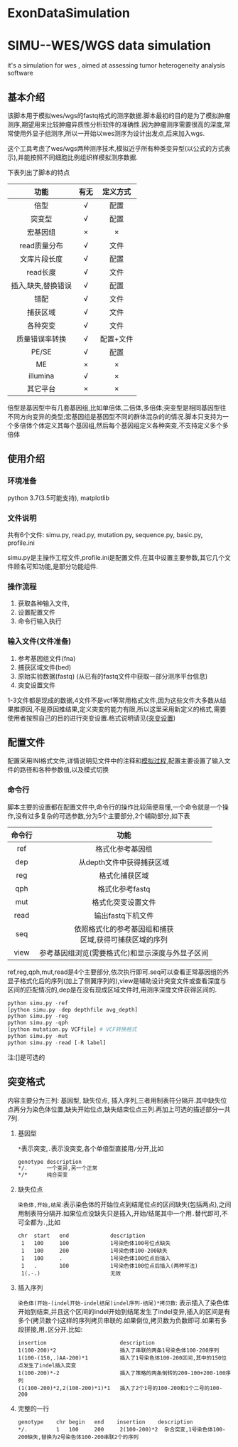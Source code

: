# ExonDataSimulation

# SIMU--WES/WGS data simulation

it's a simulation for wes , aimed at assessing tumor heterogeneity analysis software

## 基本介绍

该脚本用于模拟wes/wgs的fastq格式的测序数据.脚本最初的目的是为了模拟肿瘤测序,期望用来比较肿瘤异质性分析软件的准确性.因为肿瘤测序需要很高的深度,常常使用外显子组测序,所以一开始以wes测序为设计出发点,后来加入wgs.

这个工具考虑了wes/wgs两种测序技术,模拟近乎所有种类变异型(以公式的方式表示),并能按照不同细胞比例组织样模拟测序数据.

下表列出了脚本的特点
<center>

|        功能        | 有无 | 定义方式  |
| :----------------: | :--: | :-------: |
|        倍型        |  √   |   配置    |
|       突变型       |  √   |   配置    |
|      宏基因组      |  ×   |     ×     |
|    read质量分布    |  √   |   文件    |
|    文库片段长度    |  √   |   配置    |
|      read长度      |  √   |   文件    |
| 插入,缺失,替换错误 |  √   |   配置    |
|        错配        |  √   |   文件    |
|      捕获区域      |  √   |   文件    |
|      各种突变      |  √   |   文件    |
|   质量错误率转换   |  √   | 配置+文件 |
|       PE/SE        |  √   |   配置    |
|         ME         |  ×   |     ×     |
|      illumina      |  √   |     ×     |
|      其它平台      |  ×   |     ×     |

</center>
倍型是基因型中有几套基因组,比如单倍体,二倍体,多倍体;突变型是相同基因型往不同方向变异的类型;宏基因组是基因型不同的群体混杂的的情况.脚本只支持为一个多倍体个体定义其每个基因组,然后每个基因组定义各种突变,不支持定义多个多倍体

## 使用介绍

### 环境准备

python 3.7(3.5可能支持), matplotlib

### 文件说明

共有6个文件: simu.py, read.py, mutation.py, sequence.py, basic.py, profile.ini 

simu.py是主操作工程文件,profile.ini是配置文件,在其中设置主要参数,其它几个文件顾名可知功能,是部分功能组件.

### 操作流程

1. 获取各种输入文件,
2. 设置配置文件
3. 命令行输入执行

### 输入文件(文件准备)

1. 参考基因组文件(fna)
2. 捕获区域文件(bed)
3. 原始实验数据(fastq) (从已有的fastq文件中获取一部分测序平台信息)
4. 突变设置文件

1-3文件都是现成的数据,4文件不是vcf等常用格式文件,因为这些文件大多数从结果推原因,不是原因推结果,定义突变的能力有限,所以这里采用新定义的格式,需要使用者按照自己的目的进行突变设置.格式说明请见([突变设置](#突变格式))

## 配置文件

配置采用INI格式文件,详情说明见文件中的注释和[模拟过程](#模拟过程),配置主要设置了输入文件的路径和各种参数值,以及模式切换

[以后增加]:是的,我懒

### 命令行

脚本主要的设置都在配置文件中,命令行的操作比较简便易懂,一个命令就是一个操作,没有过多复杂的可选参数,分为5个主要部分,2个辅助部分,如下表

<center>

| 命令行 |                           功能                            |
| :----: | :-------------------------------------------------------: |
|  ref   |                     格式化参考基因组                      |
|  dep   |                     从depth文件中获得捕获区域             |
|  reg   |                      格式化捕获区域                       |
|  qph   |                      格式化参考fastq                      |
|  mut   |                    格式化突变设置文件                     |
|  read  |                     输出fastq下机文件                     |
|  seq   | 依照格式化的参考基因组和捕获<br>区域,获得可捕获区域的序列 |
|  view  |      参考基因组浏览(需要格式化)和显示深度与外显子区间        |

</center>

ref,reg,qph,mut,read是4个主要部分,依次执行即可.seq可以查看正常基因组的外显子格式化后的序列(加上了侧翼序列的),view是辅助设计突变文件或查看深度与区间的匹配情况的,dep是在没有现成区域文件时,用测序深度文件获得区间的.

```python
python simu.py -ref
[python simu.py -dep depthfile avg_depth] 
python simu.py -reg
python simu.py -qph
[python mutation.py VCFfile] # VCF转换格式
python simu.py -mut
python simu.py -read [-R label]
```
注:[]是可选的

## 突变格式

内容主要分为三列: 基因型, 缺失位点, 插入序列,三者用制表符分隔开.其中缺失位点再分为染色体位置,缺失开始位点,缺失结束位点三列.再加上可选的描述部分一共7列.

1. 基因型

   `*`表示突变,`.`表示没突变,各个单倍型直接用`/`分开,比如

   ```txt
   genotype description
   */.      一个变异,另一个正常
   */*      纯合突变
   ```

2. 缺失位点

   `染色体,开始,结尾`:表示染色体的开始位点到结尾位点的区间缺失(包括两点),之间用制表符分隔开.如果位点没缺失只是插入,开始/结尾其中一个用`.`替代即可,不可全都为`.`,比如

   ```notpad
   chr  start   end             description
    1   100     100             1号染色体100号位点缺失
    1   100     200             1号染色体100-200缺失
    1   100     .               1号染色体100位点后插入
    1   .       100             1号染色体100位点后插入(两种写法)
    1(.-.)                      无效
    ```

3. 插入序列

    `染色体(开始-(indel开始-indel结尾)indel序列-结尾)*拷贝数`: 表示插入了染色体开始到结束,并且这个区间的indel开始到结尾发生了indel变异,插入的区间是有多个(拷贝数个)这样的序列拷贝串联的.如果倒位,拷贝数为负数即可.如果有多段拼接,用`,`区分开.比如:

    ```text
    insertion                       description
    1(100-200)*2                    插入了串联的两条1号染色体100-200序列
    1(100-(150,.)AA-200)*1          插入了1号染色体100-200区间,其中的150位点发生了indel插入突变
    1(100-200)*-2                   插入了策略的两条倒转的200-100+200-100序列
    (1(100-200)*2,2(100-200)*1)*1   插入了2个1号的100-200和1个二号的100-200
    ```

4. 完整的一行

    ```text
    genotype    chr begin   end    insertion    description
    */.         1   100     200     2(100-200)*2  杂合突变,1号染色体100-200缺失,替换为2号染色体100-200串联2个的序列
    ```
